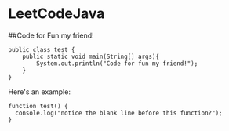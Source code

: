 # LeetCodeJava
##Code for Fun my friend!

```
public class test {
	public static void main(String[] args){
		System.out.println("Code for fun my friend!");
	}
}
```

Here's an example:

```
function test() {
  console.log("notice the blank line before this function?");
}
```
